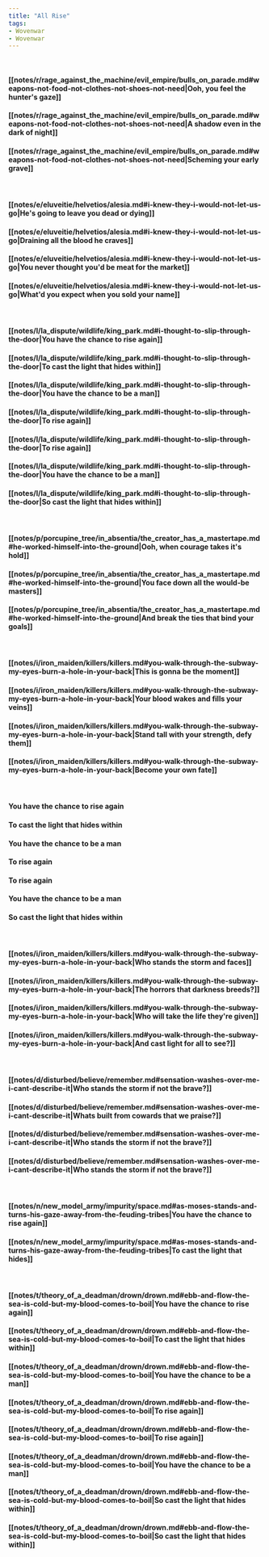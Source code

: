 ```yaml
---
title: "All Rise"
tags:
- Wovenwar
- Wovenwar
---
```

&nbsp;
#### [[notes/r/rage_against_the_machine/evil_empire/bulls_on_parade.md#weapons-not-food-not-clothes-not-shoes-not-need|Ooh, you feel the hunter's gaze]]
#### [[notes/r/rage_against_the_machine/evil_empire/bulls_on_parade.md#weapons-not-food-not-clothes-not-shoes-not-need|A shadow even in the dark of night]]
#### [[notes/r/rage_against_the_machine/evil_empire/bulls_on_parade.md#weapons-not-food-not-clothes-not-shoes-not-need|Scheming your early grave]]
&nbsp;
#### [[notes/e/eluveitie/helvetios/alesia.md#i-knew-they-i-would-not-let-us-go|He's going to leave you dead or dying]]
#### [[notes/e/eluveitie/helvetios/alesia.md#i-knew-they-i-would-not-let-us-go|Draining all the blood he craves]]
#### [[notes/e/eluveitie/helvetios/alesia.md#i-knew-they-i-would-not-let-us-go|You never thought you'd be meat for the market]]
#### [[notes/e/eluveitie/helvetios/alesia.md#i-knew-they-i-would-not-let-us-go|What'd you expect when you sold your name]]
&nbsp;
#### [[notes/l/la_dispute/wildlife/king_park.md#i-thought-to-slip-through-the-door|You have the chance to rise again]]
#### [[notes/l/la_dispute/wildlife/king_park.md#i-thought-to-slip-through-the-door|To cast the light that hides within]]
#### [[notes/l/la_dispute/wildlife/king_park.md#i-thought-to-slip-through-the-door|You have the chance to be a man]]
#### [[notes/l/la_dispute/wildlife/king_park.md#i-thought-to-slip-through-the-door|To rise again]]
#### [[notes/l/la_dispute/wildlife/king_park.md#i-thought-to-slip-through-the-door|To rise again]]
#### [[notes/l/la_dispute/wildlife/king_park.md#i-thought-to-slip-through-the-door|You have the chance to be a man]]
#### [[notes/l/la_dispute/wildlife/king_park.md#i-thought-to-slip-through-the-door|So cast the light that hides within]]
&nbsp;
#### [[notes/p/porcupine_tree/in_absentia/the_creator_has_a_mastertape.md#he-worked-himself-into-the-ground|Ooh, when courage takes it's hold]]
#### [[notes/p/porcupine_tree/in_absentia/the_creator_has_a_mastertape.md#he-worked-himself-into-the-ground|You face down all the would-be masters]]
#### [[notes/p/porcupine_tree/in_absentia/the_creator_has_a_mastertape.md#he-worked-himself-into-the-ground|And break the ties that bind your goals]]
&nbsp;
#### [[notes/i/iron_maiden/killers/killers.md#you-walk-through-the-subway-my-eyes-burn-a-hole-in-your-back|This is gonna be the moment]]
#### [[notes/i/iron_maiden/killers/killers.md#you-walk-through-the-subway-my-eyes-burn-a-hole-in-your-back|Your blood wakes and fills your veins]]
#### [[notes/i/iron_maiden/killers/killers.md#you-walk-through-the-subway-my-eyes-burn-a-hole-in-your-back|Stand tall with your strength, defy them]]
#### [[notes/i/iron_maiden/killers/killers.md#you-walk-through-the-subway-my-eyes-burn-a-hole-in-your-back|Become your own fate]]
&nbsp;
#### You have the chance to rise again
#### To cast the light that hides within
#### You have the chance to be a man
#### To rise again
#### To rise again
#### You have the chance to be a man
#### So cast the light that hides within
&nbsp;
#### [[notes/i/iron_maiden/killers/killers.md#you-walk-through-the-subway-my-eyes-burn-a-hole-in-your-back|Who stands the storm and faces]]
#### [[notes/i/iron_maiden/killers/killers.md#you-walk-through-the-subway-my-eyes-burn-a-hole-in-your-back|The horrors that darkness breeds?]]
#### [[notes/i/iron_maiden/killers/killers.md#you-walk-through-the-subway-my-eyes-burn-a-hole-in-your-back|Who will take the life they're given]]
#### [[notes/i/iron_maiden/killers/killers.md#you-walk-through-the-subway-my-eyes-burn-a-hole-in-your-back|And cast light for all to see?]]
&nbsp;
#### [[notes/d/disturbed/believe/remember.md#sensation-washes-over-me-i-cant-describe-it|Who stands the storm if not the brave?]]
#### [[notes/d/disturbed/believe/remember.md#sensation-washes-over-me-i-cant-describe-it|Whats built from cowards that we praise?]]
#### [[notes/d/disturbed/believe/remember.md#sensation-washes-over-me-i-cant-describe-it|Who stands the storm if not the brave?]]
#### [[notes/d/disturbed/believe/remember.md#sensation-washes-over-me-i-cant-describe-it|Who stands the storm if not the brave?]]
&nbsp;
#### [[notes/n/new_model_army/impurity/space.md#as-moses-stands-and-turns-his-gaze-away-from-the-feuding-tribes|You have the chance to rise again]]
#### [[notes/n/new_model_army/impurity/space.md#as-moses-stands-and-turns-his-gaze-away-from-the-feuding-tribes|To cast the light that hides]]
&nbsp;
#### [[notes/t/theory_of_a_deadman/drown/drown.md#ebb-and-flow-the-sea-is-cold-but-my-blood-comes-to-boil|You have the chance to rise again]]
#### [[notes/t/theory_of_a_deadman/drown/drown.md#ebb-and-flow-the-sea-is-cold-but-my-blood-comes-to-boil|To cast the light that hides within]]
#### [[notes/t/theory_of_a_deadman/drown/drown.md#ebb-and-flow-the-sea-is-cold-but-my-blood-comes-to-boil|You have the chance to be a man]]
#### [[notes/t/theory_of_a_deadman/drown/drown.md#ebb-and-flow-the-sea-is-cold-but-my-blood-comes-to-boil|To rise again]]
#### [[notes/t/theory_of_a_deadman/drown/drown.md#ebb-and-flow-the-sea-is-cold-but-my-blood-comes-to-boil|To rise again]]
#### [[notes/t/theory_of_a_deadman/drown/drown.md#ebb-and-flow-the-sea-is-cold-but-my-blood-comes-to-boil|You have the chance to be a man]]
#### [[notes/t/theory_of_a_deadman/drown/drown.md#ebb-and-flow-the-sea-is-cold-but-my-blood-comes-to-boil|So cast the light that hides within]]
#### [[notes/t/theory_of_a_deadman/drown/drown.md#ebb-and-flow-the-sea-is-cold-but-my-blood-comes-to-boil|So cast the light that hides within]]
